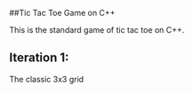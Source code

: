 ##Tic Tac Toe Game on C++

This is the standard game of tic tac toe on C++. 

## Iteration 1:
The classic 3x3 grid 